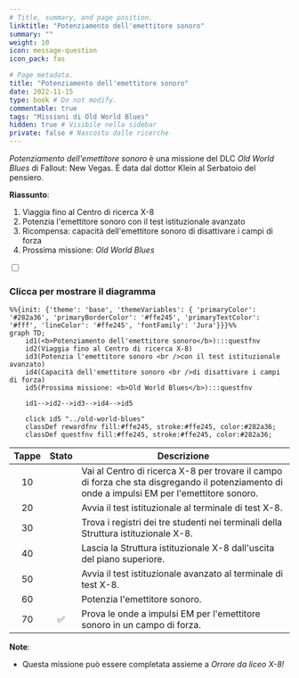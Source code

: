 ```yaml
---
# Title, summary, and page position.
linktitle: "Potenziamento dell'emettitore sonoro" 
summary: ""
weight: 10
icon: message-question
icon_pack: fas

# Page metadata.
title: "Potenziamento dell'emettitore sonoro"
date: 2022-11-15
type: book # Do not modify.
commentable: true
tags: "Missioni di Old World Blues"
hidden: true # Visibile nella sidebar
private: false # Nascosto dalle ricerche
---
```


<div class="fnv">


*Potenziamento dell'emettitore sonoro* è una missione del DLC *Old World Blues* di Fallout: New Vegas. È data dal dottor Klein al Serbatoio del pensiero.

**Riassunto**:
1. Viaggia fino al Centro di ricerca X-8
2. Potenzia l'emettitore sonoro con il test istituzionale avanzato
3. Ricompensa: capacità dell'emettitore sonoro di disattivare i campi di forza
4. Prossima missione: *Old World Blues*

<section class="chart-collapse">
<input type="checkbox" name="collapse2" id="handle2">
<h3 class="handle">
<label for="handle2">Clicca per mostrare il diagramma</label>
</h3>
<div class="content">

```mermaid
%%{init: {'theme': 'base', 'themeVariables': { 'primaryColor': '#282a36', 'primaryBorderColor': '#ffe245', 'primaryTextColor': '#fff', 'lineColor': '#ffe245', 'fontFamily': 'Jura'}}}%%
graph TD;
    id1(<b>Potenziamento dell'emettitore sonoro</b>):::questfnv
    id2(Viaggia fino al Centro di ricerca X-8)
    id3(Potenzia l'emettitore sonoro <br />con il test istituzionale avanzato)
    id4(Capacità dell'emettitore sonoro <br />di disattivare i campi di forza)
    id5(Prossima missione: <b>Old World Blues</b>):::questfnv
    
    id1-->id2-->id3-->id4-->id5
    
    click id5 "../old-world-blues"
    classDef rewardfnv fill:#ffe245, stroke:#ffe245, color:#282a36;
    classDef questfnv fill:#ffe245, stroke:#ffe245, color:#282a36;
```

</div>
</section>

| Tappe |       Stato        | Descrizione |
|:-----:|:------------------:| ----------- |
|                           10                          |            | Vai al Centro di ricerca X-8 per trovare il campo di forza che sta disgregando il potenziamento di onde a impulsi EM per l'emettitore sonoro.                               |
|                           20                          |            | Avvia il test istituzionale al terminale di test X-8.                                                                                                                       |
|                           30                          |            | Trova i registri dei tre studenti nei terminali della Struttura istituzionale X-8.                                                                                          |
|                           40                          |            | Lascia la Struttura istituzionale X-8 dall'uscita del piano superiore.                                                                                                      |
|                           50                          |            | Avvia il test istituzionale avanzato al terminale di test X-8.                                                                                                              |
|                           60                          |            | Potenzia l'emettitore sonoro.                                                                                                                                               |
|                           70                          | :white_check_mark: | Prova le onde a impulsi EM per l'emettitore sonoro in un campo di forza.                                                                                                    |







**Note**:
- Questa missione può essere completata assieme a *Orrore da liceo X-8!*


</div>


